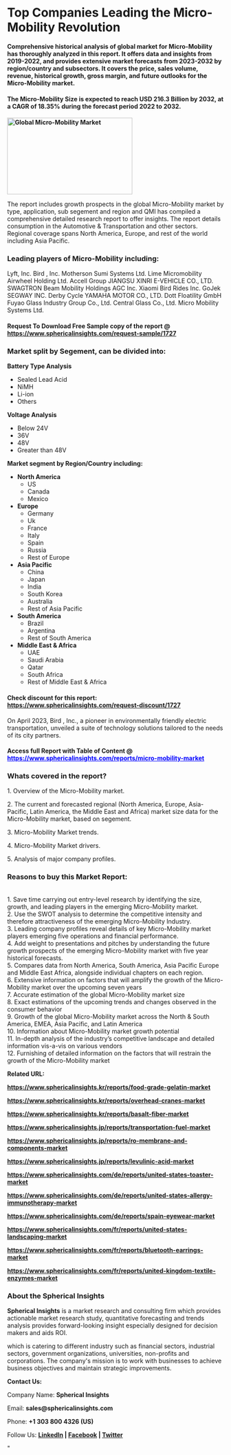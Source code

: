 <h1><strong>Top Companies Leading the Micro-Mobility Revolution</strong></h1>
<p><strong>Comprehensive historical analysis of global market for Micro-Mobility has thoroughly analyzed in this report. It offers data and insights from 2019-2022, and provides extensive market forecasts from 2023-2032 by region/country and subsectors. It covers the price, sales volume, revenue, historical growth, gross margin, and future outlooks for the Micro-Mobility market.</strong></p>
<h4><strong>The Micro-Mobility Size is expected to reach USD 216.3 Billion by 2032, at a CAGR of 18.35% during the forecast period 2022 to 2032.</strong></h4>
<p><strong><img src="https://www.sphericalinsights.com/images/rd/micro-mobility-market.png" alt="Global Micro-Mobility Market" width="291" height="178" /></strong></p>
<p>The report includes growth prospects in the global Micro-Mobility market by type, application, sub segement and region and QMI has compiled a comprehensive detailed research report to offer insights. The report details consumption in the Automotive &amp; Transportation and other sectors. Regional coverage spans North America, Europe, and rest of the world including Asia Pacific.</p>
<h3><strong>Leading players of Micro-Mobility including:</strong></h3>
<p>Lyft, Inc. Bird , Inc. Motherson Sumi Systems Ltd. Lime Micromobility Airwheel Holding Ltd. Accell Group JIANGSU XINRI E-VEHICLE CO., LTD. SWAGTRON Beam Mobility Holdings AGC Inc. Xiaomi Bird Rides Inc. GoJek SEGWAY INC. Derby Cycle YAMAHA MOTOR CO., LTD. Dott Floatility GmbH Fuyao Glass Industry Group Co., Ltd. Central Glass Co., Ltd. Micro Mobility Systems Ltd.</p>
<h4>Request To Download Free Sample copy of the report  @ <a href="https://www.sphericalinsights.com/request-sample/1727" target="_blank">https://www.sphericalinsights.com/request-sample/1727</a></h4>
<h3><strong>Market split by Segement, can be divided into:</strong></h3>
<p><strong>Battery Type Analysis</strong></p>
<ul>
<li>Sealed Lead Acid</li>
<li>NiMH</li>
<li>Li-ion</li>
<li>Others</li>
</ul>
<p><strong>Voltage Analysis</strong></p>
<ul>
<li>Below 24V</li>
<li>36V</li>
<li>48V</li>
<li>Greater than 48V</li>
</ul>
<p><strong>Market segment by Region/Country including:</strong></p>
<ul>
<li><strong>North America</strong>
<ul>
<li>US</li>
<li>Canada</li>
<li>Mexico</li>
</ul>
</li>
<li><strong>Europe</strong>
<ul>
<li>Germany</li>
<li>Uk</li>
<li>France</li>
<li>Italy</li>
<li>Spain</li>
<li>Russia</li>
<li>Rest of Europe</li>
</ul>
</li>
<li><strong>Asia Pacific</strong>
<ul>
<li>China</li>
<li>Japan</li>
<li>India</li>
<li>South Korea</li>
<li>Australia</li>
<li>Rest of Asia Pacific</li>
</ul>
</li>
<li><strong>South America</strong>
<ul>
<li>Brazil</li>
<li>Argentina</li>
<li>Rest of South America</li>
</ul>
</li>
<li><strong>Middle East &amp; Africa</strong>
<ul>
<li>UAE</li>
<li>Saudi Arabia</li>
<li>Qatar</li>
<li>South Africa</li>
<li>Rest of Middle East &amp; Africa</li>
</ul>
</li>
</ul>
<h4>Check discount for this report: <a href="https://www.sphericalinsights.com/request-discount/1727" target="_blank">https://www.sphericalinsights.com/request-discount/1727</a></h4>
<p>On April 2023, Bird , Inc., a pioneer in environmentally friendly electric transportation, unveiled a suite of technology solutions tailored to the needs of its city partners.</p>
<h4>Access full Report with Table of Content @ <span style="color: #0000ff;"><a style="color: #0000ff;" href="https://www.sphericalinsights.com/reports/micro-mobility-market" target="_blank">https://www.sphericalinsights.com/reports/micro-mobility-market</a></span></h4>
<h3><strong>Whats covered in the report?</strong></h3>
<p>1. Overview of the Micro-Mobility market.</p>
<p>2. The current and forecasted regional (North America, Europe, Asia-Pacific, Latin America, the Middle East and Africa) market size data for the Micro-Mobility market, based on segement.</p>
<p>3. Micro-Mobility Market trends.</p>
<p>4. Micro-Mobility Market drivers.</p>
<p>5. Analysis of major company profiles.</p>
<h3><strong>Reasons to buy this Market Report:</strong></h3>
<p><br /> 1. Save time carrying out entry-level research by identifying the size, growth, and leading players in the emerging Micro-Mobility market.<br /> 2. Use the SWOT analysis to determine the competitive intensity and therefore attractiveness of the emerging Micro-Mobility Industry.<br /> 3. Leading company profiles reveal details of key Micro-Mobility market players emerging five operations and financial performance.<br /> 4. Add weight to presentations and pitches by understanding the future growth prospects of the emerging Micro-Mobility market with five year historical forecasts.<br /> 5. Compares data from North America, South America, Asia Pacific Europe and Middle East Africa, alongside individual chapters on each region.<br /> 6. Extensive information on factors that will amplify the growth of the Micro-Mobility market over the upcoming seven years<br /> 7. Accurate estimation of the global Micro-Mobility market size <br /> 8. Exact estimations of the upcoming trends and changes observed in the consumer behavior <br /> 9. Growth of the global Micro-Mobility market across the North &amp; South America, EMEA, Asia Pacific, and Latin America<br /> 10. Information about Micro-Mobility market growth potential<br /> 11. In-depth analysis of the industry&rsquo;s competitive landscape and detailed information vis-a-vis on various vendors<br /> 12. Furnishing of detailed information on the factors that will restrain the growth of the Micro-Mobility market</p>
<p><strong>Related URL:</strong></p>
<p><strong><a href="https://www.sphericalinsights.kr/reports/food-grade-gelatin-markethttps://www.sphericalinsights.kr/reports/overhead-cranes-markethttps://www.sphericalinsights.kr/reports/basalt-fiber-market">https://www.sphericalinsights.kr/reports/food-grade-gelatin-market</a></strong></p>
<p><strong><a href="https://www.sphericalinsights.kr/reports/food-grade-gelatin-markethttps://www.sphericalinsights.kr/reports/overhead-cranes-markethttps://www.sphericalinsights.kr/reports/basalt-fiber-market">https://www.sphericalinsights.kr/reports/overhead-cranes-market</a></strong></p>
<p><strong><a href="https://www.sphericalinsights.kr/reports/food-grade-gelatin-markethttps://www.sphericalinsights.kr/reports/overhead-cranes-markethttps://www.sphericalinsights.kr/reports/basalt-fiber-market">https://www.sphericalinsights.kr/reports/basalt-fiber-market</a></strong></p>
<p><strong><a href="https://www.sphericalinsights.jp/reports/transportation-fuel-markethttps://www.sphericalinsights.jp/reports/ro-membrane-and-components-markethttps://www.sphericalinsights.jp/reports/levulinic-acid-market">https://www.sphericalinsights.jp/reports/transportation-fuel-market</a></strong></p>
<p><strong><a href="https://www.sphericalinsights.jp/reports/transportation-fuel-markethttps://www.sphericalinsights.jp/reports/ro-membrane-and-components-markethttps://www.sphericalinsights.jp/reports/levulinic-acid-market">https://www.sphericalinsights.jp/reports/ro-membrane-and-components-market</a></strong></p>
<p><strong><a href="https://www.sphericalinsights.jp/reports/transportation-fuel-markethttps://www.sphericalinsights.jp/reports/ro-membrane-and-components-markethttps://www.sphericalinsights.jp/reports/levulinic-acid-market">https://www.sphericalinsights.jp/reports/levulinic-acid-market</a></strong></p>
<p><strong><a href="https://www.sphericalinsights.com/de/reports/united-states-toaster-markethttps://www.sphericalinsights.com/de/reports/united-states-allergy-immunotherapy-markethttps://www.sphericalinsights.com/de/reports/spain-eyewear-market">https://www.sphericalinsights.com/de/reports/united-states-toaster-market</a></strong></p>
<p><strong><a href="https://www.sphericalinsights.com/de/reports/united-states-toaster-markethttps://www.sphericalinsights.com/de/reports/united-states-allergy-immunotherapy-markethttps://www.sphericalinsights.com/de/reports/spain-eyewear-market">https://www.sphericalinsights.com/de/reports/united-states-allergy-immunotherapy-market</a></strong></p>
<p><strong><a href="https://www.sphericalinsights.com/de/reports/united-states-toaster-markethttps://www.sphericalinsights.com/de/reports/united-states-allergy-immunotherapy-markethttps://www.sphericalinsights.com/de/reports/spain-eyewear-market">https://www.sphericalinsights.com/de/reports/spain-eyewear-market</a></strong></p>
<p><strong><a href="https://www.sphericalinsights.com/fr/reports/united-states-landscaping-markethttps://www.sphericalinsights.com/fr/reports/bluetooth-earrings-markethttps://www.sphericalinsights.com/fr/reports/united-kingdom-textile-enzymes-market">https://www.sphericalinsights.com/fr/reports/united-states-landscaping-market</a></strong></p>
<p><strong><a href="https://www.sphericalinsights.com/fr/reports/united-states-landscaping-markethttps://www.sphericalinsights.com/fr/reports/bluetooth-earrings-markethttps://www.sphericalinsights.com/fr/reports/united-kingdom-textile-enzymes-market">https://www.sphericalinsights.com/fr/reports/bluetooth-earrings-market</a></strong></p>
<p><strong><a href="https://www.sphericalinsights.com/fr/reports/united-states-landscaping-markethttps://www.sphericalinsights.com/fr/reports/bluetooth-earrings-markethttps://www.sphericalinsights.com/fr/reports/united-kingdom-textile-enzymes-market">https://www.sphericalinsights.com/fr/reports/united-kingdom-textile-enzymes-market</a></strong></p>
<h3><strong>About the Spherical Insights</strong></h3>
<p><strong>Spherical Insights</strong> is a market research and consulting firm which provides actionable market research study, quantitative forecasting and trends analysis provides forward-looking insight especially designed for decision makers and aids ROI.</p>
<p>which is catering to different industry such as financial sectors, industrial sectors, government organizations, universities, non-profits and corporations. The company's mission is to work with businesses to achieve business objectives and maintain strategic improvements.</p>
<p><strong>Contact Us:</strong></p>
<p>Company Name: <strong>Spherical Insights</strong></p>
<p>Email: <strong>sales@sphericalinsights.com</strong></p>
<p>Phone: <strong>+1 303 800 4326 (US)</strong></p>
<p>Follow Us: <strong><a href="https://www.linkedin.com/company/spherical-insight/"><u>LinkedIn</u></a> | <a href="https://www.facebook.com/sphericalinsights26"><u>Facebook</u></a> | <a href="https://twitter.com/SInsights_US"><u>Twitter</u></a></strong></p>
<p>"</p>
